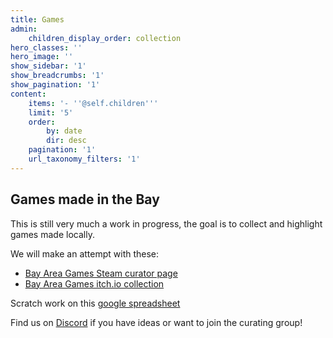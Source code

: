 ```yaml
---
title: Games
admin:
    children_display_order: collection
hero_classes: ''
hero_image: ''
show_sidebar: '1'
show_breadcrumbs: '1'
show_pagination: '1'
content:
    items: '- ''@self.children'''
    limit: '5'
    order:
        by: date
        dir: desc
    pagination: '1'
    url_taxonomy_filters: '1'
---
```


## Games made in the Bay
This is still very much a work in progress, the goal is to collect and highlight games made locally.

We will make an attempt with these: 
- [Bay Area Games Steam curator page](https://store.steampowered.com/curator/36601108/)
- [Bay Area Games itch.io collection](https://itch.io/c/710382/bay-area-games)

Scratch work on this [google spreadsheet](https://docs.google.com/spreadsheets/d/1I7c4o3j6JmOSwsa2o1TE3I8bFZoYsXvZvz9Oh1zIgpE/edit#gid=1866587470)

Find us on [Discord](https://discord.gg/tyVV4Wa) if you have ideas or want to join the curating group!
